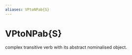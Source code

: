 ```yaml
---
aliases: VPtoNPab{S}
---
```

# VPtoNPab{S}

complex transitive verb with its abstract nominalised object.